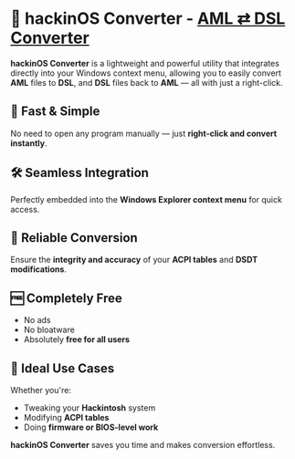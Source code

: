 # 🔄 hackinOS Converter - [AML ⇄ DSL Converter](https://hackinos.com/files/file/27-hackinos-converter/)

**hackinOS Converter** is a lightweight and powerful utility that integrates directly into your Windows context menu, allowing you to easily convert **AML** files to **DSL**, and **DSL** files back to **AML** — all with just a right-click.

## 🚀 Fast & Simple

No need to open any program manually — just **right-click and convert instantly**.

## 🛠️ Seamless Integration

Perfectly embedded into the **Windows Explorer context menu** for quick access.

## 💾 Reliable Conversion

Ensure the **integrity and accuracy** of your **ACPI tables** and **DSDT modifications**.

## 🆓 Completely Free

- No ads  
- No bloatware  
- Absolutely **free for all users**

## 🧩 Ideal Use Cases

Whether you're:

- Tweaking your **Hackintosh** system  
- Modifying **ACPI tables**  
- Doing **firmware or BIOS-level work**  

**hackinOS Converter** saves you time and makes conversion effortless.
